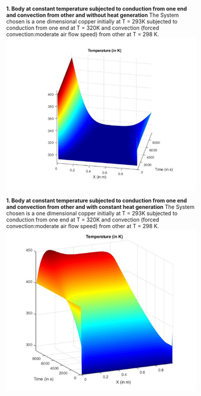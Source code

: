 **1. Body at constant temperature subjected to conduction from one end and convection from other and without heat generation**
The System chosen is a one dimensional copper initially at T = 293K subjected to conduction 
from one end at T = 320K and convection (forced convection:moderate air flow speed) from other at T = 298 K.
!["Temperature as function of length and time"](https://github.com/murtazav/Heat-Transfer-Examples-from-Scratch/blob/master/Transient%20examples/1/1.jpg)


**1. Body at constant temperature subjected to conduction from one end and convection from other and with constant heat generation**
The System chosen is a one dimensional copper initially at T = 293K subjected to conduction 
from one end at T = 320K and convection (forced convection:moderate air flow speed) from other at T = 298 K.
!["Temperature as function of length and time"](https://github.com/murtazav/Heat-Transfer-Examples-from-Scratch/blob/master/Transient%20examples/2/2.jpg)


